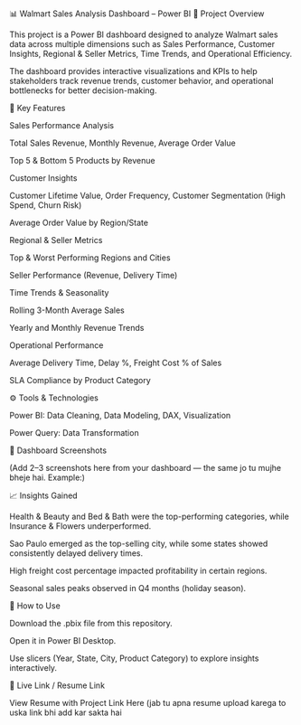 📊 Walmart Sales Analysis Dashboard – Power BI
📌 Project Overview

This project is a Power BI dashboard designed to analyze Walmart sales data across multiple dimensions such as Sales Performance, Customer Insights, Regional & Seller Metrics, Time Trends, and Operational Efficiency.

The dashboard provides interactive visualizations and KPIs to help stakeholders track revenue trends, customer behavior, and operational bottlenecks for better decision-making.

🎯 Key Features

Sales Performance Analysis

Total Sales Revenue, Monthly Revenue, Average Order Value

Top 5 & Bottom 5 Products by Revenue

Customer Insights

Customer Lifetime Value, Order Frequency, Customer Segmentation (High Spend, Churn Risk)

Average Order Value by Region/State

Regional & Seller Metrics

Top & Worst Performing Regions and Cities

Seller Performance (Revenue, Delivery Time)

Time Trends & Seasonality

Rolling 3-Month Average Sales

Yearly and Monthly Revenue Trends

Operational Performance

Average Delivery Time, Delay %, Freight Cost % of Sales

SLA Compliance by Product Category

⚙️ Tools & Technologies

Power BI: Data Cleaning, Data Modeling, DAX, Visualization

Power Query: Data Transformation

📸 Dashboard Screenshots

(Add 2–3 screenshots here from your dashboard — the same jo tu mujhe bheje hai. Example:)

📈 Insights Gained

Health & Beauty and Bed & Bath were the top-performing categories, while Insurance & Flowers underperformed.

Sao Paulo emerged as the top-selling city, while some states showed consistently delayed delivery times.

High freight cost percentage impacted profitability in certain regions.

Seasonal sales peaks observed in Q4 months (holiday season).

🚀 How to Use

Download the .pbix file from this repository.

Open it in Power BI Desktop.

Use slicers (Year, State, City, Product Category) to explore insights interactively.

🔗 Live Link / Resume Link

View Resume with Project Link Here
 (jab tu apna resume upload karega to uska link bhi add kar sakta hai

